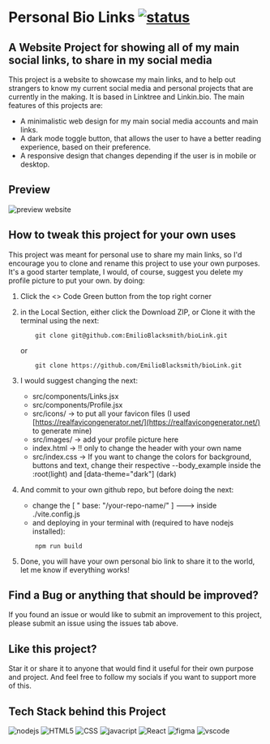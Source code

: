 # Personal Bio Links [![status](https://img.shields.io/website-up-down-green-red/http/emilioblacksmith.github.io.svg)](https://emilioblacksmith.github.io/bioLink/)

## A Website Project for showing all of my main social links, to share in my social media

This project is a website to showcase my main links, and to help out strangers to know my current social media and personal projects that are currently in the making. It is based in Linktree and Linkin.bio. The main features of this projects are:

* A minimalistic web design for my main social media accounts and main links.
* A dark mode toggle button, that allows the user to have a better reading experience, based on their preference.
* A responsive design that changes depending if the user is in mobile or desktop.

## Preview
![preview website](https://github.com/EmilioBlacksmith/bioLink/assets/71019624/7aabc4e6-1c7f-4634-96c9-9c4229156f75)

## How to tweak this project for your own uses

This project was meant for personal use to share my main links, so I'd encourage you to clone and rename this project to use your own purposes. It's a good starter template, I would, of course, suggest you delete my profile picture to put your own. by doing:

1. Click the <> Code Green button from the top right corner
2. in the Local Section, either click the Download ZIP, or Clone it with the terminal using the next:

    ```shell
        git clone git@github.com:EmilioBlacksmith/bioLink.git
    ```

    or

    ```shell
        git clone https://github.com/EmilioBlacksmith/bioLink.git
    ```

3. I would suggest changing the next:
    * src/components/Links.jsx
    * src/components/Profile.jsx
    * src/icons/ -> to put all your favicon files (I used [https://realfavicongenerator.net/](https://realfavicongenerator.net/) to generate mine)
    * src/images/ -> add your profile picture here
    * index.html -> !! only to change the header with your own name
    * src/index.css -> If you want to change the colors for background, buttons and text, change their respective --body_example inside the :root(light) and [data-theme="dark"] (dark)
4. And commit to your own github repo, but before doing the next:
    * change the [ " base: "/your-repo-name/" ] ---> inside ./vite.config.js
    * and deploying in your terminal with (required to have nodejs installed):

    ```shell
        npm run build
    ```

5. Done, you will have your own personal bio link to share it to the world, let me know if everything works!

## Find a Bug or anything that should be improved?

If you found an issue or would like to submit an improvement to this project, please submit an issue using the issues tab above.

## Like this project?

Star it or share it to anyone that would find it useful for their own purpose and project. And feel free to follow my socials if you want to support more of this.

## Tech Stack behind this Project

![nodejs](https://img.shields.io/badge/Node.js-43853D?style=for-the-badge&logo=node.js&logoColor=white) ![HTML5](https://img.shields.io/badge/HTML5-E34F26?style=for-the-badge&logo=html5&logoColor=white) ![CSS](https://img.shields.io/badge/CSS3-1572B6?style=for-the-badge&logo=css3&logoColor=white) ![javacript](https://img.shields.io/badge/JavaScript-323330?style=for-the-badge&logo=javascript&logoColor=F7DF1E) ![React](https://img.shields.io/badge/React-20232A?style=for-the-badge&logo=react&logoColor=61DAFB) ![figma](https://img.shields.io/badge/Figma-F24E1E?style=for-the-badge&logo=figma&logoColor=white) ![vscode](https://img.shields.io/badge/Visual_Studio_Code-0078D4?style=for-the-badge&logo=visual%20studio%20code&logoColor=white)
